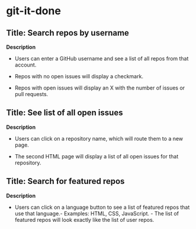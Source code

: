 # git-it-done


## Title: Search repos by username

**Description**

- Users can enter a GitHub username and see a list of all repos from that account.

- Repos with no open issues will display a checkmark.

- Repos with open issues will display an X with the number of issues or pull requests.

## Title: See list of all open issues

  **Description**

  - Users can click on a repository name, which will route them to a new page.

  - The second HTML page will display a list of all open issues for that repository.
 
 ## Title: Search for featured repos

  **Description**

  - Users can click on a language button to see a list of featured repos that use that language.- Examples: HTML, CSS, JavaScript.  - The list of featured repos will look exactly like the list of user repos.
